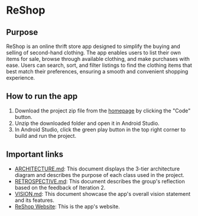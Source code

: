 # ReShop

## Purpose

ReShop is an online thrift store app designed to simplify the buying and selling of second-hand clothing. The app enables users to list their own items for sale, browse through available clothing, and make purchases with ease. Users can search, sort, and filter listings to find the clothing items that best match their preferences, ensuring a smooth and convenient shopping experience.

## How to run the app

1. Download the project zip file from the [homepage](https://code.cs.umanitoba.ca/comp3350s24/a01-g04-reshop) by clicking the "Code" button.
2. Unzip the downloaded folder and open it in Android Studio.
3. In Android Studio, click the green play button in the top right corner to build and run the project.

## Important links
- [ARCHITECTURE.md](https://code.cs.umanitoba.ca/comp3350s24/a01-g04-reshop/-/blob/develop/ARCHITECTURE.md?ref_type=heads): This document displays the 3-tier architecture diagram and describes the purpose of each class used in the project.
- [RETROSPECTIVE.md](https://code.cs.umanitoba.ca/comp3350s24/a01-g04-reshop/-/blob/develop/RETROSPECTIVE.md?ref_type=heads): This document describes the group's reflection based on the feedback of Iteration 2.
- [VISION.md](https://code.cs.umanitoba.ca/comp3350s24/a01-g04-reshop/-/blob/develop/VISION.md?ref_type=heads): This document showcase the app's overall vision statement and its features.
- [ReShop Website](https://code.cs.umanitoba.ca/comp3350s24/a01-g04-reshop/-/tree/develop/website?ref_type=heads): This is the app's website.
